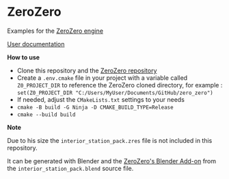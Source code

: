 # ZeroZero

Examples for the [ZeroZero engine](https://github.com/HenriMichelon/zero_zero)

[User documentation](https://henrimichelon.github.io/ZeroZero/)

**How to use**
- Clone this repository and the [ZeroZero repository](https://github.com/HenriMichelon/zero_zero)
- Create a `.env.cmake` file in your project with a variable called `Z0_PROJECT_DIR` to reference the ZeroZero cloned directory, for example :
  `set(Z0_PROJECT_DIR "C:/Users/MyUser/Documents/GitHub/zero_zero")`
- If needed, adjust the `CMakeLists.txt` settings to your needs
- `cmake -B build -G Ninja -D CMAKE_BUILD_TYPE=Release`
- `cmake --build build`

**Note**

Due to his size the `interior_station_pack.zres` file is not included in this repository.

It can be generated with Blender and the [ZeroZero's Blender Add-on](https://henrimichelon.github.io/ZeroZero/md_003_blender_add_on.html) from the `interior_station_pack.blend` source file.
